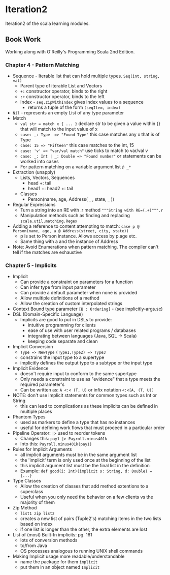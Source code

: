 # Iteration2
Iteration2 of the scala learning modules.

## Book Work
Working along with O'Reilly's Programming Scala 2nd Edition.

### Chapter 4 - Pattern Matching
- Sequence - Iterable list that can hold multiple types. `Seq(int, string, val)`
  - Parent type of iterable List and Vectors
  - `+:` constructor operator, binds to the right
  - `:+` constructor operator, binds to the left
  - Index - `seq.zipWithIndex` gives index values to a sequence
      - returns a tuple of the form `(seqItem, index)`
- `Nil` - represents an empty List of any type parameter
- Match
  - `val str = match x { ... }` declare str to be given a value within {} that will match to the input value of x
  - `case: _: Type  => "Found Type"` this case matches any x that is of Type
  - `case: 15 => "Fifteen"` this case matches to the int, 15
  - `case: 'v' => "var/val match"` use ticks to match to var/val v
  - `case: _: Int | _: Double => "Found number"` or statements can be worked into cases
  - For pattern matching on a variable argument list `@ _*`
- Extraction (unapply)
  - Lists, Vectors, Sequences
    - head +: tail
    - head1 +: head2 +: tail
  - Classes
    - Person(name, age, Address( _ , state, _ ))
- Regular Expressions
  - Turn a string into an RE with .r method `"""String with RE=(.+)""".r`
  - Manipulation methods such as finding and replacing `scala.util.matching.Regex`
- Adding a reference to content attempting to match: `case p @ Person(name, age, a @ Address(street, city, state))`
  - p is set to Person instance. Allows access by p.age etc.
  - Same thing with a and the instance of Address
- Note: Avoid Enumerations when pattern matching. The compiler can't tell if the matches are exhaustive

### Chapter 5 - Implicits
- Implicit
  - Can provide a constraint on parameters for a function
  - Can infer type from input parameter
  - Can provide a default parameter when none is provided
  - Allow multiple definitions of a method
  - Allow the creation of custom interpolated strings
- Context Bound type parameter `[B : Ordering]` - (see implicitly-args.sc)
- DSL (Domain-Specific Language)
  - Implicits are good to put in DSLs to provide:
    - intuitive programming for clients
    - ease of use with user related programs / databases
    - integrating between languages (Java, SQL -> Scala)
    - keeping code separate and clean
- Implicit Conversion
  - `Type => NewType` `(Type1,Type2) => Type3`
  - constrains the input type to a supertype
  - implicitly defines the output type to a subtype or the input type
- Implicit Evidence
  - doesn't require input to conform to the same supertype
  - Only needs a constraint to use as "evidence" that a type meets the required parameter's
  - Can be written as: `A <:< (T, U)` or infix notation `<:<[A, (T, U)]`
- NOTE: don't use implicit statements for common types such as Int or String
  - this can lead to complications as these implicits can be defined in multiple places
- Phantom Types
  - used as markers to define a type that has no instances
  - useful for defining work flows that must proceed in a particular order
- Pipeline Operator: `|>` used to reorder tokens
  - Changes this: `pay1 |> Payroll.minus401k`
  - Into this: `Payroll.minus401k(pay1)`
- Rules for Implicit Arguments
  - all implicit arguments must be in the same argument list
  - the 'implicit' term is only used once at the beginning of the list
  - this implicit argument list must be the final list in the definition
  - Example: `def good(i: Int)(implicit s: String, d: Double) = {...}`
- Type Classes
  - Allow the creation of classes that add method extentions to a superclass
  - Useful when you only need the behavior on a few clients vs the majority of them
- Zip Method
  - `list1 zip list2`
  - creates a new list of pairs (Tuple2's) matching items in the two lists based on index
  - if one list is longer than the other, the extra elements are lost
- List of (most) Built-In implicits: pg. 161
  - lots of conversion methods
  - to/from Java
  - OS processes analogous to running UNIX shell commands
- Making Implicit usage more readable/understandable
  - name the package for them `implicit`
  - put them in an object named `Implicit`
